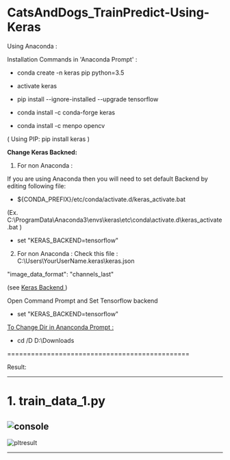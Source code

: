 # CatsAndDogs_TrainPredict-Using-Keras

Using Anaconda :

Installation Commands in 'Anaconda Prompt' :

- conda create -n keras pip python=3.5

- activate keras

- pip install --ignore-installed --upgrade tensorflow

- conda install -c conda-forge keras

- conda install -c menpo opencv


( Using PIP: pip install keras )

<b> Change Keras Backned: </b>

1. For non Anaconda :

If you are using Anaconda then you will need to set default Backend by editing following file:

- ${CONDA_PREFIX}/etc/conda/activate.d/keras_activate.bat

(Ex. C:\ProgramData\Anaconda3\envs\keras\etc\conda\activate.d\keras_activate.bat )

- set "KERAS_BACKEND=tensorflow"

2. For non Anaconda :
Check this file : C:\Users\YourUserName\.keras\keras.json

"image_data_format": "channels_last"

(see <a href="https://keras.io/backend/">Keras Backend <a/> )
  
Open Command Prompt and Set Tensorflow backend

- set "KERAS_BACKEND=tensorflow"


<u> To Change Dir in Ananconda Prompt : </u>

- cd /D D:\Downloads

==============================================

Result:

--------------

# 1. train_data_1.py

![console](https://user-images.githubusercontent.com/27011804/38608379-cf95a2ec-3d98-11e8-8f47-ba2e86988fca.PNG)
--------------

![pltresult](https://user-images.githubusercontent.com/27011804/38608394-d9ae79fc-3d98-11e8-8dde-7c1224920e59.jpg)

--------------
